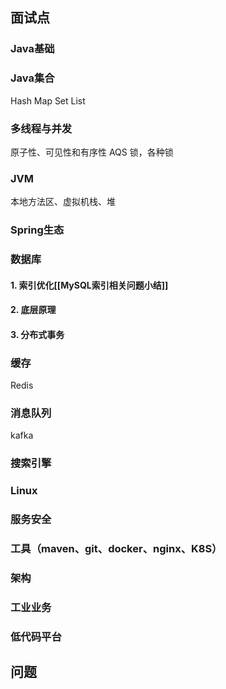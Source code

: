 ## 面试点

### Java基础

### Java集合
Hash Map
Set
List

### 多线程与并发
原子性、可见性和有序性
AQS
锁，各种锁

### JVM

本地方法区、虚拟机栈、堆

### Spring生态

### 数据库

#### 	1. 索引优化[[MySQL索引相关问题小结]]

#### 	2. 底层原理

#### 	3. 分布式事务

### 缓存

Redis

### 消息队列

kafka

### 搜索引擎

### Linux

### 服务安全

### 工具（maven、git、docker、nginx、K8S）

### 架构

### 工业业务

### 低代码平台



## 问题

